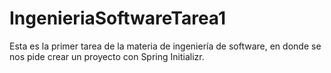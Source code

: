 # IngenieriaSoftwareTarea1
Esta es la primer tarea de la materia de ingeniería de software, en donde se nos pide crear un proyecto con Spring Initializr.
